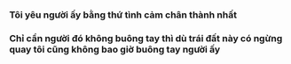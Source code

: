 ### Tôi yêu người ấy bằng thứ tình cảm chân thành nhất
### Chỉ cần người đó không buông tay thì dù trái đất này có ngừng quay tôi cũng không bao giờ buông tay người ấy



